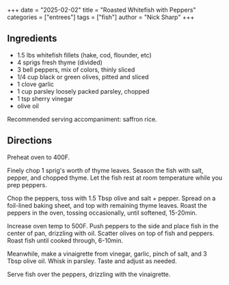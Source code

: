 +++
date = "2025-02-02"
title = "Roasted Whitefish with Peppers"
categories = ["entrees"]
tags = ["fish"]
author = "Nick Sharp"
+++

## Ingredients

- 1.5 lbs whitefish fillets (hake, cod, flounder, etc)
- 4 sprigs fresh thyme (divided)
- 3 bell peppers, mix of colors, thinly sliced
- 1/4 cup black or green olives, pitted and sliced
- 1 clove garlic
- 1 cup parsley loosely packed parsley, chopped
- 1 tsp sherry vinegar
- olive oil

Recommended serving accompaniment: saffron rice.

## Directions

Preheat oven to 400F.

Finely chop 1 sprig's worth of thyme leaves. Season the fish with salt, pepper, and chopped thyme. Let the fish rest at room temperature while you prep peppers.

Chop the peppers, toss with 1.5 Tbsp olive and salt + pepper. Spread on a foil-lined baking sheet, and top with remaining thyme leaves. Roast the peppers in the oven, tossing occasionally, until softened, 15-20min.

Increase oven temp to 500F. Push peppers to the side and place fish in the center of pan, drizzling with oil. Scatter olives on top of fish and peppers. Roast fish until cooked through, 6-10min.

Meanwhile, make a vinaigrette from vinegar, garlic, pinch of salt, and 3 Tbsp olive oil. Whisk in parsley. Taste and adjust as needed.

Serve fish over the peppers, drizzling with the vinaigrette.
